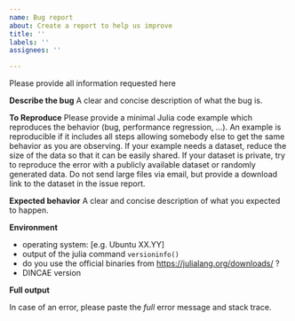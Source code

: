 ```yaml
---
name: Bug report
about: Create a report to help us improve
title: ''
labels: ''
assignees: ''

---
```


Please provide all information requested here

**Describe the bug**
A clear and concise description of what the bug is.

**To Reproduce**
Please provide a minimal Julia code example which reproduces the behavior (bug, performance regression, ...).
An example is reproducible if it includes all steps allowing somebody else to get the same behavior as you are observing.
If your example needs a dataset, reduce the size of the data so that it can be easily shared. If your dataset is private,
try to reproduce the error with a publicly available dataset or randomly generated data. Do not send large files via email, but provide a download link to the dataset in the issue report.

**Expected behavior**
A clear and concise description of what you expected to happen.

**Environment**
- operating system: [e.g. Ubuntu XX.YY]
- output of the julia command `versioninfo()`
- do you use the official binaries from https://julialang.org/downloads/ ?
- DINCAE version

**Full output**

In case of an error, please paste the *full* error message and stack trace.
